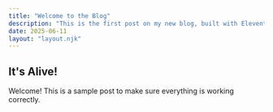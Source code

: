 ```yaml
---
title: "Welcome to the Blog"
description: "This is the first post on my new blog, built with Eleventy and Tailwind CSS."
date: 2025-06-11
layout: "layout.njk"
---
```


## It's Alive!

Welcome! This is a sample post to make sure everything is working correctly.